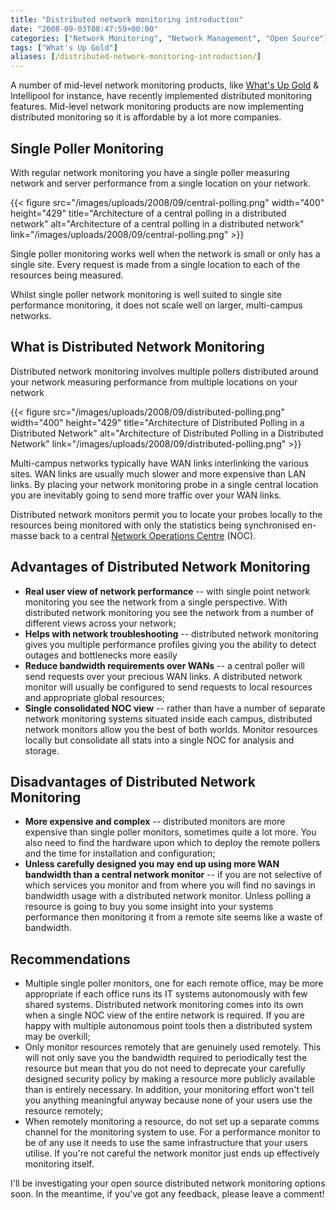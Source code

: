 ```yaml
---
title: "Distributed network monitoring introduction"
date: "2008-09-03T08:47:59+00:00"
categories: ["Network Monitoring", "Network Management", "Open Source"]
tags: ["What's Up Gold"]
aliases: [/distributed-network-monitoring-introduction/]
---
```


A number of mid-level network monitoring products, like <a href="http://www.whatsupgold.com/">What's Up Gold</a> &amp; Intellipool for instance, have recently implemented distributed monitoring features. Mid-level network monitoring products are now implementing distributed monitoring so it is affordable by a lot more companies.
<h2>Single Poller Monitoring</h2>
With regular network monitoring you have a single poller measuring network and server performance from a single location on your network.

{{< figure src="/images/uploads/2008/09/central-polling.png" width="400" height="429" title="Architecture of a central polling in a distributed network" alt="Architecture of a central polling in a distributed network" link="/images/uploads/2008/09/central-polling.png" >}}

Single poller monitoring works well when the network is small or only has a single site. Every request is made from a single location to each of the resources being measured.

Whilst single poller network monitoring is well suited to single site performance monitoring, it does not scale well on larger, multi-campus networks.
<h2>What is Distributed Network Monitoring</h2>
Distributed network monitoring involves multiple pollers distributed around your network measuring performance from multiple locations on your network

{{< figure src="/images/uploads/2008/09/distributed-polling.png" width="400" height="429" title="Architecture of Distributed Polling in a Distributed Network" alt="Architecture of Distributed Polling in a Distributed Network" link="/images/uploads/2008/09/distributed-polling.png" >}}

Multi-campus networks typically have WAN links interlinking the various sites. WAN links are usually much slower and more expensive than LAN links. By placing your network monitoring probe in a single central location you are inevitably going to send more traffic over your WAN links.

Distributed network monitors permit you to locate your probes locally to the resources being monitored with only the statistics being synchronised en-masse back to a central <a href="https://en.wikipedia.org/wiki/Network_operations_center">Network Operations Centre</a> (NOC).
<h2>Advantages of Distributed Network Monitoring</h2>
<ul>
	<li><strong>Real user view of network performance</strong> -- with single point network monitoring you see the network from a single perspective. With distributed network monitoring you see the network from a number of different views across your network;</li>
	<li><strong>Helps with network troubleshooting</strong> -- distributed network monitoring gives you multiple performance profiles giving you the ability to detect outages and bottlenecks more easily</li>
	<li><strong>Reduce bandwidth requirements over WANs</strong> -- a central poller will send requests over your precious WAN links. A distributed network monitor will usually be configured to send requests to local resources and appropriate global resources;</li>
	<li><strong>Single consolidated NOC view</strong> -- rather than have a number of separate network monitoring systems situated inside each campus, distributed network monitors allow you the best of both worlds. Monitor resources locally but consolidate all stats into a single NOC for analysis and storage.</li>
</ul>
<h2>Disadvantages of Distributed Network Monitoring</h2>
<ul>
	<li><strong>More expensive and complex</strong> -- distributed monitors are more expensive than single poller monitors, sometimes quite a lot more. You also need to find the hardware upon which to deploy the remote pollers and the time for installation and configuration;</li>
	<li><strong>Unless carefully designed you may end up using more WAN bandwidth than a central network monitor</strong> -- if you are not selective of which services you monitor and from where you will find no savings in bandwidth usage with a distributed network monitor. Unless polling a resource is going to buy you some insight into your systems performance then monitoring it from a remote site seems like a waste of bandwidth.</li>
</ul>
<h2>Recommendations</h2>
<ul>
	<li>Multiple single poller monitors, one for each remote office, may be more appropriate if each office runs its IT systems autonomously with few shared systems. Distributed network monitoring comes into its own when a single NOC view of the entire network is required. If you are happy with multiple autonomous point tools then a distributed system may be overkill;</li>
	<li>Only monitor resources remotely that are genuinely used remotely. This will not only save you the bandwidth required to periodically test the resource but mean that you do not need to deprecate your carefully designed security policy by making a resource more publicly available than is entirely necessary. In addition, your monitoring effort won't tell you anything meaningful anyway because none of your users use the resource remotely;</li>
	<li>When remotely monitoring a resource, do not set up a separate comms channel for the monitoring system to use. For a performance monitor to be of any use it needs to use the same infrastructure that your users utilise. If you're not careful the network monitor just ends up effectively monitoring itself.</li>
</ul>
I'll be investigating your open source distributed network monitoring options soon. In the meantime, if you've got any feedback, please leave a comment!
